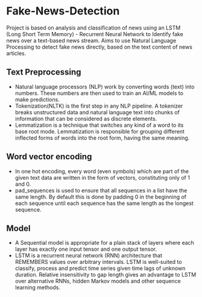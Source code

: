 # Fake-News-Detection
Project is based on analysis and classification of news using an LSTM (Long Short Term Memory) - Recurrent Neural Network to Identify fake news over a text-based news stream.
Aims to use Natural Language Processing to detect fake news directly, based on the text content of news articles.
## Text Preprocessing
- Natural language processors (NLP) work by converting words (text) into numbers. These numbers are then used to train an Al/ML models to make predictions.
- Tokenization(NLTK) is the first step in any NLP pipeline. A tokenizer breaks unstructured data and natural language text into chunks of information that can be considered as discrete elements.
- Lemmatization is a technique that switches any kind of a word to its base root mode. Lemmatization is responsible for grouping different inflected forms of words into the root form, having the same meaning.
## Word vector encoding
- In one hot encoding, every word (even symbols) which are part of the given text data are written in the form of vectors, constituting only of 1 and 0.
- pad_sequences is used to ensure that all sequences in a list have the same length. By default this is done by padding 0 in the beginning of each sequence until each sequence has the same length as the longest sequence.
## Model
- A Sequential model is appropriate for a plain stack of layers where each layer has exactly one input tensor and one output tensor.
- LSTM is a recurrent neural network (RNN) architecture that REMEMBERS values over arbitrary intervals. LSTM is well-suited to classify, process and predict time series given time lags of unknown duration. Relative insensitivity to gap length gives an advantage to LSTM over alternative RNNs, hidden Markov models and other sequence learning methods.
